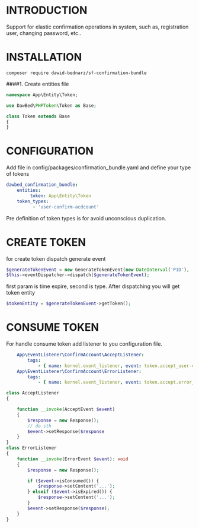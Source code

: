 # INTRODUCTION
Support for elastic confirmation operations in system, such as, registration user, changing password, etc..
# INSTALLATION
`composer require dawid-bednarz/sf-confirmation-bundle`

####1. Create entities file
```php
namespace App\Entity\Token;

use DawBed\PHPToken\Token as Base;

class Token extends Base
{
}
```
# CONFIGURATION
Add file in config/packages/confirmation_bundle.yaml and define your type of tokens
```yaml
dawbed_confirmation_bundle:
    entities:
         token: App\Entity\Token
    token_types:
          - 'user-confirm-acdcount'
```
Pre definition of token types is for avoid unconscious duplication.
# CREATE TOKEN
for create token dispatch generate event
```php
$generateTokenEvent = new GenerateTokenEvent(new DateInterval('P1D'), 'user-confirm-account');
$this->eventDispatcher->dispatch($generateTokenEvent);
```
first param is time expire, second is type. After dispatching you will get token entity
```php
$tokenEntity = $generateTokenEvent->getToken();
```
# CONSUME TOKEN
For handle consume token add listener to you configuration file.
```yaml
    App\EventListener\ConfirmAccount\AcceptListener:
        tags:
            - { name: kernel.event_listener, event: token.accept_user-confirm-account } # user-confirm-account is your custom defined token type
    App\EventListener\ConfirmAccount\ErrorListener:
        tags:
            - { name: kernel.event_listener, event: token.accept.error_user-confirm-account } # user-confirm-account is your custom defined token type
```
```php
class AcceptListener
{

    function __invoke(AcceptEvent $event)
    {
        $response = new Response();
        // do sth
        $event->setResponse($response
    }
}
class ErrorListener
{
    function __invoke(ErrorEvent $event): void
    {
        $response = new Response();

        if ($event->isConsumed()) {
            $response->setContent('...');
        } elseif ($event->isExpired()) {
            $response->setContent('...');
        }
        $event->setResponse($response);
    }
}
```